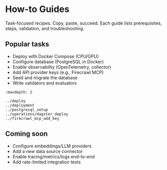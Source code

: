 # How-to Guides

Task-focused recipes. Copy, paste, succeed. Each guide lists prerequisites, steps, validation, and troubleshooting.

## Popular tasks
- Deploy with Docker Compose (CPU/GPU)
- Configure database (PostgreSQL in Docker)
- Enable observability (OpenTelemetry, collector)
- Add API provider keys (e.g., Firecrawl MCP)
- Seed and migrate the database
- Write validators and evaluators

```{toctree}
:maxdepth: 2

../deploy
../deployment
../postgresql_setup
../operations/dagster_deploy
../firecrawl_mcp_add_key
```

## Coming soon
- Configure embeddings/LLM providers
- Add a new data source connector
- Enable tracing/metrics/logs end-to-end
- Add rate-limited integration tests
